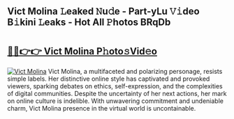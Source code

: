 ## Vict Molina 𝙻eaked 𝙽u𝚍e - Part-yLu 𝚅𝚒deo B𝚒kini 𝙻eaks - Hot All 𝙿hotos BRqDb

# <h2><a href="http://ld0ad7h.urlbe.top/?page=Vict+Molina">🔗🔗👉👉 Vict Molina P𝚑oto𝚜Vid𝚎o</a></h2>

[![Vict Molina](https://i.imgur.com/eBuTRDB.gif)](http://ld0ad7h.urlbe.top/?page=Vict+Molina)
Vict Molina, a multifaceted and polarizing personage, resists simple labels. Her distinctive online style has captivated and provoked viewers, sparking debates on ethics, self-expression, and the complexities of digital communities. Despite the uncertainty of her next actions, her mark on online culture is indelible. With unwavering commitment and undeniable charm, Vict Molina presence in the virtual world is uncontainable.
